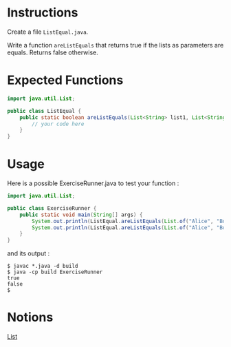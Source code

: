 # Instructions

Create a file `ListEqual.java`.

Write a function `areListEquals` that returns true if the lists as parameters are equals. Returns false otherwise.

# Expected Functions
```java
import java.util.List;

public class ListEqual {
    public static boolean areListEquals(List<String> list1, List<String> list2) {
        // your code here
    }
}
```

# Usage

Here is a possible ExerciseRunner.java to test your function : 
```java
import java.util.List;

public class ExerciseRunner {
    public static void main(String[] args) {
        System.out.println(ListEqual.areListEquals(List.of("Alice", "Bob", "Charly", "Emily"), List.of("Alice", "Bob", "Charly", "Emily")));
        System.out.println(ListEqual.areListEquals(List.of("Alice", "Bob", "Charly", "Emily"), List.of("Alice", "Bob", "Emily", "Charly")));
    }
}
```

and its output :
```shell
$ javac *.java -d build
$ java -cp build ExerciseRunner 
true
false
$ 
```

# Notions
[List](https://docs.oracle.com/en/java/javase/17/docs/api/java.base/java/util/List.html)